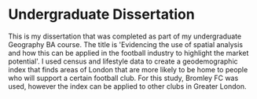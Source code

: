 # Undergraduate Dissertation

This is my dissertation that was completed as part of my undergraduate Geography BA course. The title is 'Evidencing the use of spatial analysis and how this can be applied in the football industry to highlight the market potential'. I used census and lifestyle data to create a geodemographic index that finds areas of London that are more likely to be home to people who will support a certain football club. For this study, Bromley FC was used, however the index can be applied to other clubs in Greater London. 
